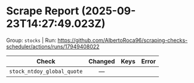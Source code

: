 # Scrape Report (2025-09-23T14:27:49.023Z)

Group: `stocks`  |  Run: https://github.com/AlbertoRoca96/scraping-checks-scheduler/actions/runs/17949408022

| Check | Changed | Keys | Error |
|---|:---:|:--|:--|
| `stock_ntdoy_global_quote` | — |  |  |
